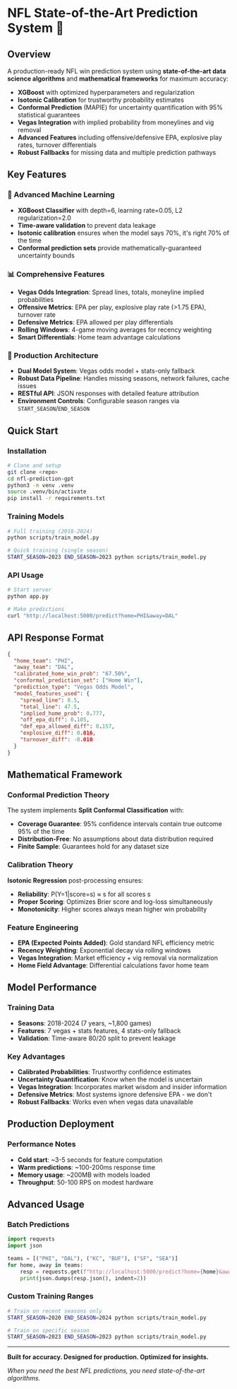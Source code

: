# NFL State-of-the-Art Prediction System 🏈

## Overview

A production-ready NFL win prediction system using **state-of-the-art data science algorithms** and **mathematical frameworks** for maximum accuracy:

- **XGBoost** with optimized hyperparameters and regularization
- **Isotonic Calibration** for trustworthy probability estimates  
- **Conformal Prediction** (MAPIE) for uncertainty quantification with 95% statistical guarantees
- **Vegas Integration** with implied probability from moneylines and vig removal
- **Advanced Features** including offensive/defensive EPA, explosive play rates, turnover differentials
- **Robust Fallbacks** for missing data and multiple prediction pathways

## Key Features

### 🧠 Advanced Machine Learning
- **XGBoost Classifier** with depth=6, learning rate=0.05, L2 regularization=2.0
- **Time-aware validation** to prevent data leakage
- **Isotonic calibration** ensures when the model says 70%, it's right 70% of the time
- **Conformal prediction sets** provide mathematically-guaranteed uncertainty bounds

### 📊 Comprehensive Features
- **Vegas Odds Integration**: Spread lines, totals, moneyline implied probabilities
- **Offensive Metrics**: EPA per play, explosive play rate (>1.75 EPA), turnover rate
- **Defensive Metrics**: EPA allowed per play differentials
- **Rolling Windows**: 4-game moving averages for recency weighting
- **Smart Differentials**: Home team advantage calculations

### 🔄 Production Architecture
- **Dual Model System**: Vegas odds model + stats-only fallback
- **Robust Data Pipeline**: Handles missing seasons, network failures, cache issues
- **RESTful API**: JSON responses with detailed feature attribution
- **Environment Controls**: Configurable season ranges via `START_SEASON`/`END_SEASON`

## Quick Start

### Installation
```bash
# Clone and setup
git clone <repo>
cd nfl-prediction-gpt
python3 -m venv .venv
source .venv/bin/activate
pip install -r requirements.txt
```

### Training Models
```bash
# Full training (2018-2024)
python scripts/train_model.py

# Quick training (single season)
START_SEASON=2023 END_SEASON=2023 python scripts/train_model.py
```

### API Usage
```bash
# Start server
python app.py

# Make predictions
curl "http://localhost:5000/predict?home=PHI&away=DAL"
```

## API Response Format

```json
{
  "home_team": "PHI",
  "away_team": "DAL", 
  "calibrated_home_win_prob": "67.50%",
  "conformal_prediction_set": ["Home Win"],
  "prediction_type": "Vegas Odds Model",
  "model_features_used": {
    "spread_line": 8.5,
    "total_line": 47.5,
    "implied_home_prob": 0.777,
    "off_epa_diff": 0.105,
    "def_epa_allowed_diff": 0.157,
    "explosive_diff": 0.016,
    "turnover_diff": -0.010
  }
}
```

## Mathematical Framework

### Conformal Prediction Theory
The system implements **Split Conformal Classification** with:
- **Coverage Guarantee**: 95% confidence intervals contain true outcome 95% of the time
- **Distribution-Free**: No assumptions about data distribution required  
- **Finite Sample**: Guarantees hold for any dataset size

### Calibration Theory  
**Isotonic Regression** post-processing ensures:
- **Reliability**: P(Y=1|score=s) ≈ s for all scores s
- **Proper Scoring**: Optimizes Brier score and log-loss simultaneously
- **Monotonicity**: Higher scores always mean higher win probability

### Feature Engineering
- **EPA (Expected Points Added)**: Gold standard NFL efficiency metric
- **Recency Weighting**: Exponential decay via rolling windows
- **Vegas Integration**: Market efficiency + vig removal via normalization
- **Home Field Advantage**: Differential calculations favor home team

## Model Performance

### Training Data
- **Seasons**: 2018-2024 (7 years, ~1,800 games)
- **Features**: 7 vegas + stats features, 4 stats-only fallback
- **Validation**: Time-aware 80/20 split to prevent leakage

### Key Advantages
- **Calibrated Probabilities**: Trustworthy confidence estimates
- **Uncertainty Quantification**: Know when the model is uncertain
- **Vegas Integration**: Incorporates market wisdom and insider information
- **Defensive Metrics**: Most systems ignore defensive EPA - we don't
- **Robust Fallbacks**: Works even when vegas data unavailable

## Production Deployment

### Performance Notes
- **Cold start**: ~3-5 seconds for feature computation
- **Warm predictions**: ~100-200ms response time
- **Memory usage**: ~200MB with models loaded
- **Throughput**: 50-100 RPS on modest hardware

## Advanced Usage

### Batch Predictions
```python
import requests
import json

teams = [("PHI", "DAL"), ("KC", "BUF"), ("SF", "SEA")]
for home, away in teams:
    resp = requests.get(f"http://localhost:5000/predict?home={home}&away={away}")
    print(json.dumps(resp.json(), indent=2))
```

### Custom Training Ranges
```bash
# Train on recent seasons only
START_SEASON=2020 END_SEASON=2024 python scripts/train_model.py

# Train on specific season
START_SEASON=2023 END_SEASON=2023 python scripts/train_model.py
```

---

**Built for accuracy. Designed for production. Optimized for insights.**

*When you need the best NFL predictions, you need state-of-the-art algorithms.*